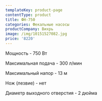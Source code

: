 ```yaml
---
templateKey: product-page
contentType: product
title: ФН-750
categories: Фекальные насосы
productCompany: Вихрь
image: /img/10151527082.jpg
price: '8220'
---
```

Мощность - 750 Вт

Максимальная подача - 300 л/мин

Максимальный напор - 13 м

Нож (лезвие) - нет

Диаметр выходного отверстия - 2 дюйма
